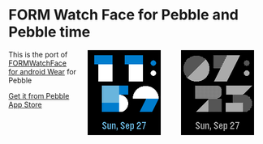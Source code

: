 # FORM Watch Face for Pebble and Pebble time


<img src="https://raw.githubusercontent.com/sunnygoyal/FORMWatchFace-pebble/gh-pages/shots/b-w_1.png" width="144" align="right" hspace="20">
<img src="https://raw.githubusercontent.com/sunnygoyal/FORMWatchFace-pebble/gh-pages/shots/color_2.png" width="144" align="right" hspace="20">

This is the port of [FORMWatchFace for android Wear](https://github.com/romannurik/FORMWatchFace) for Pebble

[Get it from Pebble App Store](https://apps.getpebble.com/en_US/application/56088fcf364a06c221000009)
